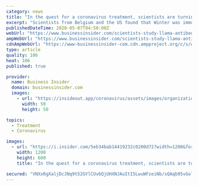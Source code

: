 ```yaml
---
category: news
title: "In the quest for a coronavirus treatment, scientists are turning to a 4-year-old llama named Winter"
excerpt: "Scientists from Belgium and the US found that Winter was immunized from the spike proteins of the SARS and MERS virus by producing camelid antibodies."
publishedDateTime: 2020-05-07T04:50:00Z
webUrl: "https://www.businessinsider.com/scientists-study-llama-antibodies-to-neutralize-coronavirus-2020-5"
ampWebUrl: "https://www.businessinsider.com/scientists-study-llama-antibodies-to-neutralize-coronavirus-2020-5?amp"
cdnAmpWebUrl: "https://www-businessinsider-com.cdn.ampproject.org/c/s/www.businessinsider.com/scientists-study-llama-antibodies-to-neutralize-coronavirus-2020-5?amp"
type: article
quality: 106
heat: 106
published: true

provider:
  name: Business Insider
  domain: businessinsider.com
  images:
    - url: "https://insideout.app/coronavirus/assets/images/organizations/businessinsider.com-50x50.jpg"
      width: 50
      height: 50

topics:
  - Treatment
  - Coronavirus

images:
  - url: "https://i.insider.com/5eb34bab14419232c0200d72?width=1200&format=jpeg"
    width: 1200
    height: 600
    title: "In the quest for a coronavirus treatment, scientists are turning to a 4-year-old llama named Winter"

secured: "VNXxRgXaljDcJNq9t52GYlCUv6QjUHXNJAuItI5LwuWFzeiNb/sQAqb95vGolcUdOeTVcqBxJl6mgh2Z7jPcXfTsJQKjoCH/U/6SSZ3tFWNHpzA4rpcQ83BI2YMF15sGVEcrroFEX3qMttRDOejD1sylPR4Kc3dkv0duOewjtXjZgS11tYLVs710Pj1tU3woaIgy97gnECCczDIULGDnQ3/z70UQ5U0zXOJo3FvHo/e2cn1NIJS71et5471Oeve1kp04e4RDHIdMQ64tEorTs9tG1pXbKAGD2qq/n0DQiP85Bg4EnTfFyKxSiCvyV+HnnBxlXj1I0Ijp73bw0YtXoQnON1UyQrxbxEga+O2MnjdMnGoz63OEx4z/ycS5cvq98l+05J2NweguWOHv7zWk302mpxsM9rDu8EyZB6+fMfpmX0K1AHS6WYANErQmDhjbgMHqRR5Ro8+FGiI5bxupyk82FfgVUwpnMgSF9wXslT0=;z3ni5vE4zBe02IeN1pn8Sw=="
---
```



